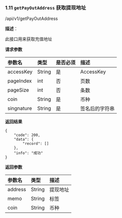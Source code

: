 ### 1.11 `getPayOutAddress` 获取提现地址

/api/v1/getPayOutAddress

**描述**：

此接口用来获取充值地址

**请求参数**


| 参数名          | 类型     | 是否必须 | 描述   |
| :----------- | :----- | :--- | :--- |
| accessKey | String | 是    | AccessKey |
| pageIndex | int | 否    | 页数 |
| pageSize | int | 否    | 条数 |
| coin | String | 是    | 币种 |
| singnature | String | 是    | 签名后的字符串 |

**返回结果**

```
{
	"code": 200,
	"data": {
		"record": []
	},
	"info": "成功"
}
```

**返回参数**

| 参数名          | 类型   | 描述   |
| :----------- |  :--- | :--- |
| address | String     | 提现地址 |
| memo | String     | 标签 |
| coin | String     | 币种 |
